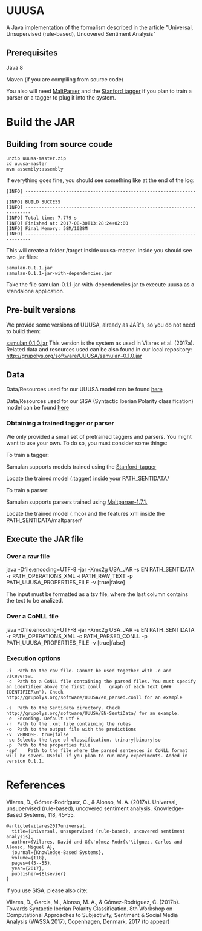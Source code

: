 # UUUSA

A Java implementation of the formalism described in the article "Universal, Unsupervised (rule-based), Uncovered Sentiment Analysis"

## Prerequisites 

Java 8

Maven (if you are compiling from source code)

You also will need [MaltParser](http://maltparser.org/) and the [Stanford tagger](https://nlp.stanford.edu/software/tagger.shtml) if you plan to train a parser or a tagger to plug it into the system.

# Build the JAR

## Building from source coude

	unzip uuusa-master.zip
	cd uuusa-master
	mvn assembly:assembly

If everything goes fine, you should see something like at the end of the log:

	[INFO] ------------------------------------------------------------------------
	[INFO] BUILD SUCCESS
	[INFO] ------------------------------------------------------------------------
	[INFO] Total time: 7.779 s
	[INFO] Finished at: 2017-08-30T13:28:24+02:00
	[INFO] Final Memory: 58M/1028M
	[INFO] ------------------------------------------------------------------------

This will create a folder /target inside uuusa-master. Inside you should see two .jar files:
	
	samulan-0.1.1.jar
	samulan-0.1.1-jar-with-dependencies.jar

Take the file samulan-0.1.1-jar-with-dependencies.jar to execute uuusa as a standalone application.

## Pre-built versions

We provide some versions of UUUSA, already as JAR's, so you do not need to build them:

[samulan 0.1.0.jar](http://grupolys.org/software/UUUSA/samulan-0.1.0.jar) This version is the system as used in Vilares et al. (2017a). Related data and resources used can be also found in our local repository: http://grupolys.org/software/UUUSA/samulan-0.1.0.jar


## Data

Data/Resources used for our UUUSA model can be found [here](http://grupolys.org/software/UUUSA/)

Data/Resources used for our SISA (Syntactic Iberian Polarity classification) model can be found [here](http://grupolys.org/software/UUUSA/sisa-data.zip)

### Obtaining a trained tagger or parser

We only provided a small set of pretrained taggers and parsers. You might want to use your own. To do so, you must consider some things:

To train a tagger:

Samulan supports models trained using the [Stanford-tagger](https://nlp.stanford.edu/software/tagger.shtml)

Locate the trained model (.tagger) inside your PATH_SENTIDATA/

To train a parser:

Samulan supports parsers trained using [Maltparser-1.7.1.](http://maltparser.org/)

Locate the trained model (.mco) and the features xml inside the PATH_SENTIDATA/maltparser/




## Execute the JAR file


### Over a raw file

java -Dfile.encoding=UTF-8 -jar -Xmx2g USA_JAR -s EN PATH_SENTIDATA -r PATH_OPERATIONS_XML -i PATH_RAW_TEXT -p PATH_UUUSA_PROPERTIES_FILE -v [true|false]

The input must be formatted as a tsv file, where the last column contains the text to be analized.

### Over a CoNLL file
java -Dfile.encoding=UTF-8 -jar -Xmx2g USA_JAR -s EN PATH_SENTIDATA -r PATH_OPERATIONS_XML -c PATH_PARSED_CONLL -p PATH_UUUSA_PROPERTIES_FILE -v [true|false]

### Execution options

	-i	Path to the raw file. Cannot be used together with -c and viceversa.
	-c	Path to a CoNLL file containing the parsed files. You must specify an identifier above the first conll 	 graph of each text (### IDENTIFIER\n"). Check http://grupolys.org/software/UUUSA/en_parsed.conll for an example
															 
	-s	Path to the Sentidata directory. Check http://grupolys.org/software/UUUSA/EN-SentiData/ for an example.
	-e	Encoding. Default utf-8
	-r	Path to the .xml file containing the rules
	-o	Path to the output file with the predictions
	-v	VERBOSE. true|false
	-sc	Selects the type of classification. trinary|binary|so
	-p	Path to the properties file
	-spf	Path to the file where the parsed sentences in CoNLL format will be saved. Useful if you plan to run many experiments. Added in version 0.1.1.


# References

Vilares, D., Gómez-Rodríguez, C., & Alonso, M. A. (2017a). Universal, unsupervised (rule-based), uncovered sentiment analysis. Knowledge-Based Systems, 118, 45-55.

	@article{vilares2017universal,
	  title={Universal, unsupervised (rule-based), uncovered sentiment analysis},
	  author={Vilares, David and G{\'o}mez-Rodr{\'\i}guez, Carlos and Alonso, Miguel A},
	  journal={Knowledge-Based Systems},
	  volume={118},
	  pages={45--55},
	  year={2017},
	  publisher={Elsevier}
	}


If you use SISA, please also cite:

Vilares, D., Garcia, M., Alonso, M. A., & Gómez-Rodríguez, C. (2017b). Towards Syntactic Iberian Polarity Classification. 8th Workshop on Computational Approaches to Subjectivity, Sentiment & Social Media Analysis (WASSA 2017), Copenhagen, Denmark, 2017 (to appear)




